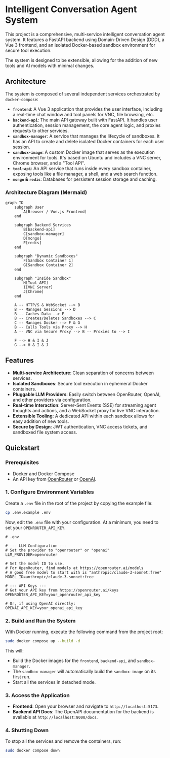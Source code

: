 # Intelligent Conversation Agent System

This project is a comprehensive, multi-service intelligent conversation agent system. It features a FastAPI backend using Domain-Driven Design (DDD), a Vue 3 frontend, and an isolated Docker-based sandbox environment for secure tool execution.

The system is designed to be extensible, allowing for the addition of new tools and AI models with minimal changes.

## Architecture

The system is composed of several independent services orchestrated by `docker-compose`:

- **`frontend`**: A Vue 3 application that provides the user interface, including a real-time chat window and tool panels for VNC, file browsing, etc.
- **`backend-api`**: The main API gateway built with FastAPI. It handles user authentication, session management, the core agent logic, and proxies requests to other services.
- **`sandbox-manager`**: A service that manages the lifecycle of sandboxes. It has an API to create and delete isolated Docker containers for each user session.
- **`sandbox-image`**: A custom Docker image that serves as the execution environment for tools. It's based on Ubuntu and includes a VNC server, Chrome browser, and a "Tool API".
- **`tool-api`**: An API service that runs inside every sandbox container, exposing tools like a file manager, a shell, and a web search function.
- **`mongo` & `redis`**: Databases for persistent session storage and caching.

### Architecture Diagram (Mermaid)

```mermaid
graph TD
    subgraph User
        A[Browser / Vue.js Frontend]
    end

    subgraph Backend Services
        B[backend-api]
        C[sandbox-manager]
        D[mongo]
        E[redis]
    end

    subgraph "Dynamic Sandboxes"
        F[Sandbox Container 1]
        G[Sandbox Container 2]
    end

    subgraph "Inside Sandbox"
        H[Tool API]
        I[VNC Server]
        J[Chrome]
    end

    A -- HTTP/S & WebSocket --> B
    B -- Manages Sessions --> D
    B -- Caches Data --> E
    B -- Creates/Deletes Sandboxes --> C
    C -- Manages Docker --> F & G
    B -- Calls Tools via Proxy --> H
    A -- VNC via Secure Proxy --> B -- Proxies to --> I

    F --> H & I & J
    G --> H & I & J
```

## Features

- **Multi-service Architecture**: Clean separation of concerns between services.
- **Isolated Sandboxes**: Secure tool execution in ephemeral Docker containers.
- **Pluggable LLM Providers**: Easily switch between OpenRouter, OpenAI, and other providers via configuration.
- **Real-time Interaction**: Server-Sent Events (SSE) for streaming agent thoughts and actions, and a WebSocket proxy for live VNC interaction.
- **Extensible Tooling**: A dedicated API within each sandbox allows for easy addition of new tools.
- **Secure by Design**: JWT authentication, VNC access tickets, and sandboxed file system access.

## Quickstart

### Prerequisites

- Docker and Docker Compose
- An API key from [OpenRouter](https://openrouter.ai/keys) or [OpenAI](https://platform.openai.com/signup).

### 1. Configure Environment Variables

Create a `.env` file in the root of the project by copying the example file:

```bash
cp .env.example .env
```

Now, edit the `.env` file with your configuration. At a minimum, you need to set your `OPENROUTER_API_KEY`.

```
# .env

# --- LLM Configuration ---
# Set the provider to "openrouter" or "openai"
LLM_PROVIDER=openrouter

# Set the model ID to use.
# For OpenRouter, find models at https://openrouter.ai/models
# A good free model to start with is "anthropic/claude-3-sonnet:free"
MODEL_ID=anthropic/claude-3-sonnet:free

# --- API Keys ---
# Get your API key from https://openrouter.ai/keys
OPENROUTER_API_KEY=your_openrouter_api_key

# Or, if using OpenAI directly:
OPENAI_API_KEY=your_openai_api_key
```

### 2. Build and Run the System

With Docker running, execute the following command from the project root:

```bash
sudo docker compose up --build -d
```

This will:
- Build the Docker images for the `frontend`, `backend-api`, and `sandbox-manager`.
- The `sandbox-manager` will automatically build the `sandbox-image` on its first run.
- Start all the services in detached mode.

### 3. Access the Application

- **Frontend**: Open your browser and navigate to `http://localhost:5173`.
- **Backend API Docs**: The OpenAPI documentation for the backend is available at `http://localhost:8000/docs`.

### 4. Shutting Down

To stop all the services and remove the containers, run:

```bash
sudo docker compose down
```
